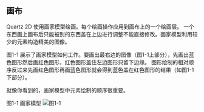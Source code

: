 ## 画布
Quartz 2D 使用画家模型绘画。每个绘画操作应用到画布上的一个绘画层。
一个东西画上画布后只能被别的东西盖在上边进行调整不能直接修改。画家模型利用较少的元素构造精美的图像。


图1-1 展示了画家模型如何工作。要画出最右边的图像（图1-1上部分），先画出蓝色图形然后画红色图形，红色图形盖住左边图形只留下边缘。
图形绘制的相对顺序反过来先画红色图形再画蓝色图形就会得到蓝色盖在红色图形的结果（如图1-1下部分）。

就像你看到的，画家模型中元素绘制的顺序很重要。


图1-1 画家模型
![图1-1](https://developer.apple.com/library/content/documentation/GraphicsImaging/Conceptual/drawingwithquartz2d/Art/painters_model.gif)
